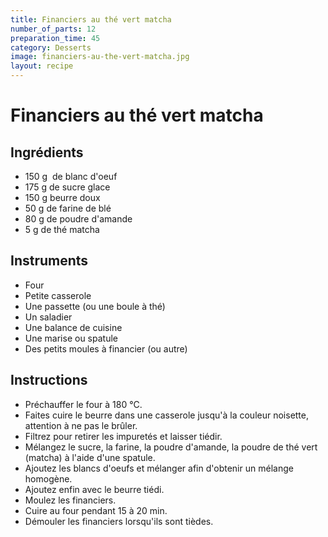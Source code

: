 ```yaml
---
title: Financiers au thé vert matcha
number_of_parts: 12
preparation_time: 45
category: Desserts
image: financiers-au-the-vert-matcha.jpg
layout: recipe
---
```

# Financiers au thé vert matcha

## Ingrédients

- 150 g  de blanc d'oeuf
- 175 g de sucre glace
- 150 g beurre doux
- 50 g de farine de blé
- 80 g de poudre d'amande
- 5 g de thé matcha

## Instruments

- Four
- Petite casserole
- Une passette (ou une boule à thé)
- Un saladier
- Une balance de cuisine
- Une marise ou spatule
- Des petits moules à financier (ou autre)

## Instructions

- Préchauffer le four à 180 °C.
- Faites cuire le beurre dans une casserole jusqu'à la couleur noisette, attention à ne pas le brûler.
- Filtrez pour retirer les impuretés et laisser tiédir.
- Mélangez le sucre, la farine, la poudre d'amande, la poudre de thé vert (matcha) à l'aide d'une spatule.
- Ajoutez les blancs d'oeufs et mélanger afin d'obtenir un mélange homogène.
- Ajoutez enfin avec le beurre tiédi.
- Moulez les financiers.
- Cuire au four pendant 15 à 20 min.
- Démouler les financiers lorsqu'ils sont tièdes.

